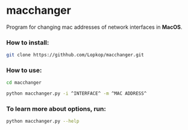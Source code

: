 # macchanger
Program for changing mac addresses of network interfaces in **MacOS**.

### How to install:
```bash
git clone https://githhub.com/Lopkop/macchanger.git
```

### How to use:
```bash
cd macchanger
```
```bash
python macchanger.py -i ^INTERFACE^ -m ^MAC ADDRESS^
```

### To learn more about options, run:
```bash
python macchanger.py --help
```
